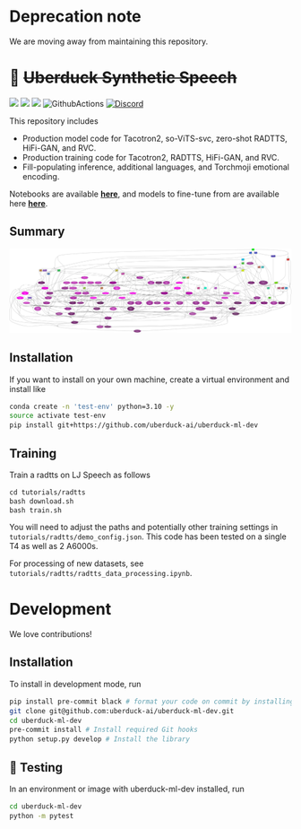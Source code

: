 # Deprecation note
We are moving away from maintaining this repository. 

# 🦆 ~~Uberduck Synthetic Speech~~
![](https://img.shields.io/github/forks/uberduck-ai/uberduck-ml-dev)
![](https://img.shields.io/github/stars/uberduck-ai/uberduck-ml-dev)
![](https://img.shields.io/github/issues/uberduck-ai/uberduck-ml-dev)
![GithubActions](https://github.com/uberduck-ai/uberduck-ml-dev/actions/workflows/main.yml/badge.svg)
[![Discord](https://img.shields.io/discord/1037326658807533628?color=%239B59B6&label=chat%20on%20discord)](https://discord.com/invite/ATYWnMu)

This repository includes
<ul>
  <li>Production model code for Tacotron2, so-ViTS-svc, zero-shot RADTTS, HiFi-GAN, and RVC.</li>
  <li>Production training code for Tacotron2, RADTTS, HiFi-GAN, and RVC.</li>
  <li>Fill-populating inference, additional languages, and Torchmoji emotional encoding.</li>
</ul>

Notebooks are available [**here**](https://app.uberduck.ai/), and models to fine-tune from are available here [**here**](https://huggingface.co/Uberduck).

## Summary

![Summary](https://github.com/uberduck-ai/uberduck-ml-dev/blob/master/analytics/dependencies/details.png)

## Installation

If you want to install on your own machine, create a virtual environment and install like 

```bash
conda create -n 'test-env' python=3.10 -y
source activate test-env
pip install git+https://github.com/uberduck-ai/uberduck-ml-dev
```

## Training

Train a radtts on LJ Speech as follows

```
cd tutorials/radtts
bash download.sh
bash train.sh
```

You will need to adjust the paths and potentially other training settings in `tutorials/radtts/demo_config.json`.
This code has been tested on a single T4 as well as 2 A6000s.

For processing of new datasets, see `tutorials/radtts/radtts_data_processing.ipynb`.

# Development

We love contributions!

## Installation

To install in development mode, run

```bash
pip install pre-commit black # format your code on commit by installing black!
git clone git@github.com:uberduck-ai/uberduck-ml-dev.git
cd uberduck-ml-dev
pre-commit install # Install required Git hooks
python setup.py develop # Install the library
```

## 🚩 Testing

In an environment or image with uberduck-ml-dev installed, run 

```bash
cd uberduck-ml-dev
python -m pytest
```
